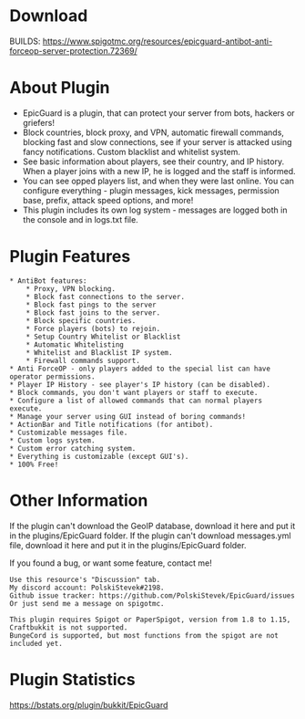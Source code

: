 # Download
BUILDS: https://www.spigotmc.org/resources/epicguard-antibot-anti-forceop-server-protection.72369/
# About Plugin

* EpicGuard is a plugin, that can protect your server from bots, hackers or griefers!
* Block countries, block proxy, and VPN, automatic firewall commands, blocking fast and slow connections, see if your server is attacked using fancy notifications. Custom blacklist and whitelist system.
* See basic information about players, see their country, and IP history. When a player joins with a new IP, he is logged and the staff is informed.
* You can see opped players list, and when they were last online. You can configure everything - plugin messages, kick messages, permission base, prefix, attack speed options, and more!
* This plugin includes its own log system - messages are logged both in the console and in logs.txt file.


# Plugin Features

    * AntiBot features:
        * Proxy, VPN blocking.
        * Block fast connections to the server.
        * Block fast pings to the server
        * Block fast joins to the server.
        * Block specific countries.
        * Force players (bots) to rejoin.
        * Setup Country Whitelist or Blacklist
        * Automatic Whitelisting
        * Whitelist and Blacklist IP system.
        * Firewall commands support.
    * Anti ForceOP - only players added to the special list can have operator permissions.
    * Player IP History - see player's IP history (can be disabled).
    * Block commands, you don't want players or staff to execute.
    * Configure a list of allowed commands that can normal players execute.
    * Manage your server using GUI instead of boring commands!
    * ActionBar and Title notifications (for antibot).
    * Customizable messages file.
    * Custom logs system.
    * Custom error catching system.
    * Everything is customizable (except GUI's).
    * 100% Free!

# Other Information

If the plugin can't download the GeoIP database, download it here and put it in the plugins/EpicGuard folder.
If the plugin can't download messages.yml file, download it here and put it in the plugins/EpicGuard folder.

If you found a bug, or want some feature, contact me!

    Use this resource's "Discussion" tab.
    My discord account: PolskiStevek#2198.
    Github issue tracker: https://github.com/PolskiStevek/EpicGuard/issues
    Or just send me a message on spigotmc.

    This plugin requires Spigot or PaperSpigot, version from 1.8 to 1.15, Craftbukkit is not supported.
    BungeCord is supported, but most functions from the spigot are not included yet.

# Plugin Statistics
https://bstats.org/plugin/bukkit/EpicGuard
